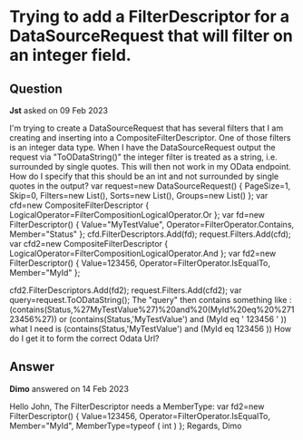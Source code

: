 # Trying to add a FilterDescriptor for a DataSourceRequest that will filter on an integer field.

## Question

**Jst** asked on 09 Feb 2023

I'm trying to create a DataSourceRequest that has several filters that I am creating and inserting into a CompositeFilterDescriptor. One of those filters is an integer data type. When I have the DataSourceRequest output the request via "ToODataString()" the integer filter is treated as a string, i.e. surrounded by single quotes. This will then not work in my OData endpoint. How do I specify that this should be an int and not surrounded by single quotes in the output? var request=new DataSourceRequest()
{
PageSize=1,
Skip=0,
Filters=new List<IFilterDescriptor>(),
Sorts=new List<SortDescriptor>(),
Groups=new List<GroupDescriptor>()
}; var cfd=new CompositeFilterDescriptor
{
LogicalOperator=FilterCompositionLogicalOperator.Or
}; var fd=new FilterDescriptor()
{
Value="MyTestValue",
Operator=FilterOperator.Contains,
Member="Status" };
cfd.FilterDescriptors.Add(fd);
request.Filters.Add(cfd); var cfd2=new CompositeFilterDescriptor
{
LogicalOperator=FilterCompositionLogicalOperator.And
}; var fd2=new FilterDescriptor()
{
Value=123456,
Operator=FilterOperator.IsEqualTo,
Member="MyId" };

cfd2.FilterDescriptors.Add(fd2);
request.Filters.Add(cfd2); var query=request.ToODataString(); The "query" then contains something like : (contains(Status,%27MyTestValue%27)%20and%20(MyId%20eq%20%27123456%27)) or (contains(Status,'MyTestValue') and (MyId eq ' 123456 ' )) what I need is (contains(Status,'MyTestValue') and (MyId eq 123456 )) How do I get it to form the correct Odata Url?

## Answer

**Dimo** answered on 14 Feb 2023

Hello John, The FilterDescriptor needs a MemberType: var fd2=new FilterDescriptor()
{
Value=123456,
Operator=FilterOperator.IsEqualTo,
Member="MyId", MemberType=typeof ( int ) }; Regards, Dimo
